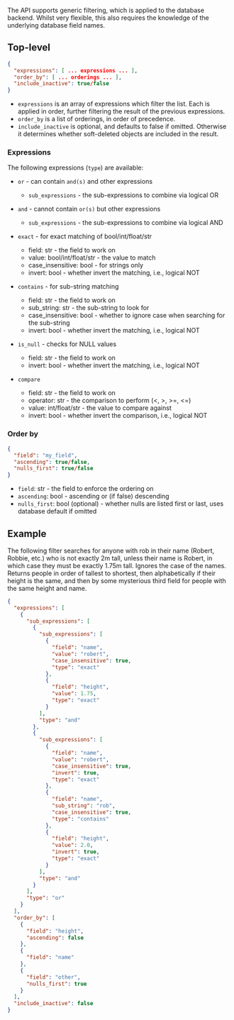 The API supports generic filtering, which is applied to the database backend.
Whilst very flexible, this also requires the knowledge of the underlying database 
field names.


## Top-level

```json
{
  "expressions": [ ... expressions ... ],
  "order_by": [ ... orderings ... ],
  "include_inactive": true/false
}
```

* `expressions` is an array of expressions which filter the list. 
  Each is applied in order, further filtering the result of the previous expressions.
* `order_by` is a list of orderings, in order of precedence.
* `include_inactive` is optional, and defaults to false if omitted. 
  Otherwise it determines whether soft-deleted objects are included in the result.


### Expressions

The following expressions (`type`) are available:

  * `or` - can contain `and(s)` and other expressions

    * `sub_expressions` - the sub-expressions to combine via logical OR

  * `and` - cannot contain `or(s)` but other expressions

    * `sub_expressions` - the sub-expressions to combine via logical AND

  * `exact` - for exact matching of bool/int/float/str

    * field: str - the field to work on
    * value: bool/int/float/str - the value to match
    * case_insensitive: bool - for strings only
    * invert: bool - whether invert the matching, i.e., logical NOT 

  * `contains` - for sub-string matching

    * field: str - the field to work on
    * sub_string: str - the sub-string to look for
    * case_insensitive: bool - whether to ignore case when searching for the sub-string
    * invert: bool - whether invert the matching, i.e., logical NOT 

  * `is_null` - checks for NULL values

    * field: str - the field to work on
    * invert: bool - whether invert the matching, i.e., logical NOT 

  * `compare`

    * field: str - the field to work on
    * operator: str - the comparison to perform (<, >, >=, <=)
    * value: int/float/str - the value to compare against
    * invert: bool - whether invert the comparison, i.e., logical NOT 


### Order by

```json
{
  "field": "my_field",
  "ascending": true/false,
  "nulls_first": true/false
}
```

* `field`: str - the field to enforce the ordering on
* `ascending`: bool - ascending or (if false) descending
* `nulls_first`: bool (optional) - whether nulls are listed first or last, 
  uses database default if omitted

## Example

The following filter searches for anyone with rob in their name (Robert, Robbie, etc.) 
who is not exactly 2m tall, unless their name is Robert, in which case they must be exactly
1.75m tall. Ignores the case of the names. Returns people in order of tallest to
shortest, then alphabetically if their height is the same, and then by some
mysterious third field for people with the same height and name.


```json
{
  "expressions": [
    {
      "sub_expressions": [
        {
          "sub_expressions": [
            {
              "field": "name",
              "value": "robert",
              "case_insensitive": true,
              "type": "exact"
            },
            {
              "field": "height",
              "value": 1.75,
              "type": "exact"
            }
          ],
          "type": "and"
        },
        {
          "sub_expressions": [
            {
              "field": "name",
              "value": "robert",
              "case_insensitive": true,
              "invert": true,
              "type": "exact"
            },
            {
              "field": "name",
              "sub_string": "rob",
              "case_insensitive": true,
              "type": "contains"
            },
            {
              "field": "height",
              "value": 2.0,
              "invert": true,
              "type": "exact"
            }
          ],
          "type": "and"
        }
      ],
      "type": "or"
    }
  ],
  "order_by": [
    {
      "field": "height",
      "ascending": false
    },
    {
      "field": "name"
    },
    {
      "field": "other",
      "nulls_first": true
    }
  ],
  "include_inactive": false
}
```
